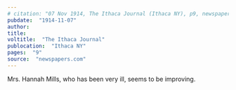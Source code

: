 ```yaml
---
# citation: "07 Nov 1914, The Ithaca Journal (Ithaca NY), p9, newspapers.com"
pubdate:  "1914-11-07"
author: 
title: 
voltitle:  "The Ithaca Journal"
publocation:  "Ithaca NY"
pages:  "9"
source:  "newspapers.com"
---
```

Mrs. Hannah Mills, who has been very ill, seems to be improving.
